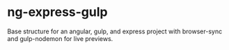 # ng-express-gulp
Base structure for an angular, gulp, and express project with browser-sync and gulp-nodemon for live previews.
